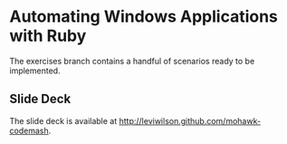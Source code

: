 # Automating Windows Applications with Ruby
The exercises branch contains a handful of scenarios ready to be implemented.

## Slide Deck
The slide deck is available at http://leviwilson.github.com/mohawk-codemash.

